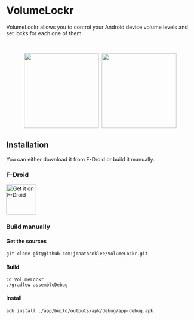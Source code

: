 # VolumeLockr 
VolumeLockr allows you to control your Android device volume levels and set locks for each one of them.

<p>&nbsp&nbsp</p>
<p align="center"><img src="https://github.com/jonathanklee/VolumeLockr/blob/main/screenshot.png" width="200"/>&nbsp&nbsp<img src="https://github.com/jonathanklee/VolumeLockr/blob/main/screenshot_night.png" width="200"/></p>

## Installation
You can either download it from F-Droid or build it manually.

### F-Droid
[<img src="https://fdroid.gitlab.io/artwork/badge/get-it-on.png"
    alt="Get it on F-Droid"
    height="80">](https://f-droid.org/packages/com.klee.volumelockr)
    
### Build manually
#### Get the sources

```
git clone git@github.com:jonathanklee/VolumeLockr.git
```
#### Build
```
cd VolumeLockr
./gradlew assembleDebug
````
#### Install
```
adb install ./app/build/outputs/apk/debug/app-debug.apk
```


